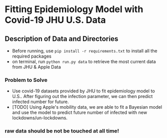 # Fitting Epidemiology Model with Covid-19 JHU U.S. Data
## Description of Data and Directories

- Before running, use `pip install -r requirements.txt` to install all the required packages
- on terminal, run `python run.py data` to retrieve the most current data from JHU & Apple Data

### Problem to Solve
- Use covid-19 datasets provided by JHU to fit epidemiology model to U.S.. After figuring out the infection parameter, we can then predict 
infected number for future.
- [TODO] Using Apple's mobility data, we are able to fit a Bayesian model and use the model to predict future number of infected with new lockdowns/un-lockdowns. 

### raw data should be not be touched at all time!